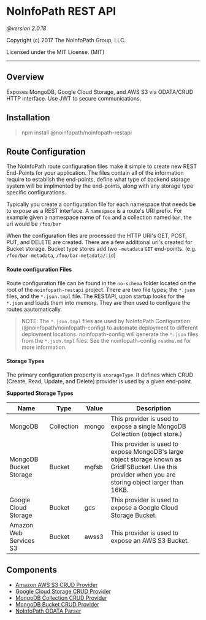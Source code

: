 NoInfoPath REST API
===================
*@version 2.0.18*

Copyright (c) 2017 The NoInfoPath Group, LLC.

Licensed under the MIT License. (MIT)

___

Overview
--------
Exposes MongoDB, Google Cloud Storage, and AWS S3 via ODATA/CRUD HTTP
interface. Use JWT to secure communications.

Installation
------------
> npm install @noinfopath/noinfopath-restapi

Route Configuration
-------------------

The NoInfoPath route configuration files make it simple to create new REST End-Points for your application. The files contain all of the information require to establish
the end-points, define what type of backend storage system will be implmented by the end-points, along with any storage type specific configurations.

Typically you create a configuration file for each namespace that needs be to expose as a REST interface. A `namespace` is a route's URI prefix. For example given a
namespace name of `foo` and a collection named `bar`, the uri would be `/foo/bar`

When the configuration files are processed the HTTP URI's GET, POST, PUT, and DELETE are created. There are a few additional uri's created for Bucket storage.
Bucket type stores add two `-metadata` `GET` end-points. (e.g. `/foo/bar-metadata`, `/foo/bar-metadata/:id`)

#### Route configuration Files

Route configuration file can be found in the `no-schema` folder located on the root of the `noinfopath-restapi` project.
There are two file types; the `*.json` files, and the `*.json.tmpl` file. The RESTAPI, upon startup looks for the `*.json`
and loads them into memory. They are then used to configure the routes aautomatically.

> NOTE: The `*.json.tmpl` files are used by NoInfoPath Configuration (@noinfopath/noinfopath-config) to automate deployment to different deployment locations.
> noinfopath-config will generate the `*.json` files from the `*.json.tmpl` files. See the noinfopath-config `readme.md` for more information.

#### Storage Types

The primary configuration property is `storageType`. It defines which CRUD (Create, Read, Update, and Delete) provider is used by a given end-point.

**Supported Storage Types**

|Name|Type|Value|Description|
|----|----|-----|-----------|
|MongoDB|Collection|mongo|This provider is used to expose a single MongoDB Collection (object store.)|
|MongoDB Bucket Storage|Bucket|mgfsb|This provider is used to expose MongoDB's large object storage known as GridFSBucket. Use this provider when you are storing object larger than 16KB.|
|Google Cloud Storage|Bucket|gcs|This provider is used to expose a Google Cloud Storage Bucket.|
|Amazon Web Services S3|Bucket|awss3|This provider is used to expose an AWS S3 Bucket.|

Components
----------

- [Amazon AWS S3 CRUD Provider](no-awss3-crud)
- [Google Cloud Storage CRUD Provider](no-gcs-crud)
- [MongoDB Collection CRUD Provider](no-mongo-crud)
- [MongoDB Bucket CRUD Provider](no-mongo-crud-lo)
- [NoInfoPath ODATA Parser](no-odata)

